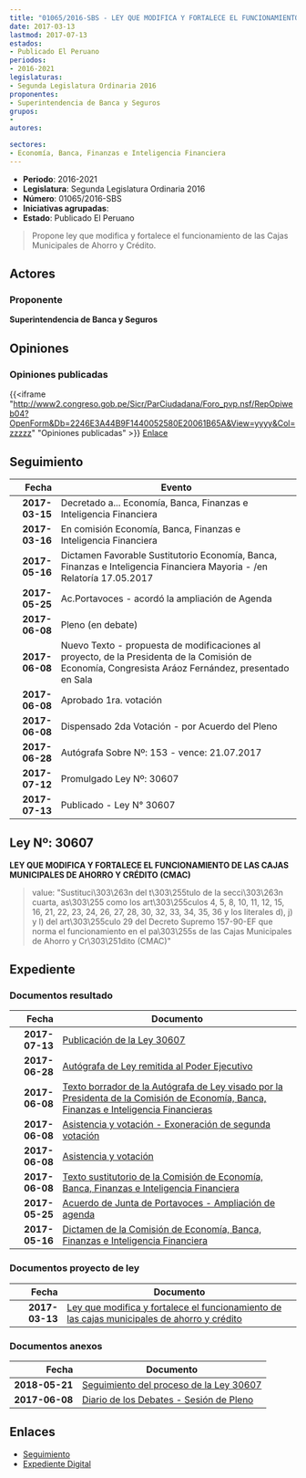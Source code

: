 ```yaml
---
title: "01065/2016-SBS - LEY QUE MODIFICA Y FORTALECE EL FUNCIONAMIENTO DE LAS CAJAS MUNICIPALES DE AHORRO Y CRÉDITO"
date: 2017-03-13
lastmod: 2017-07-13
estados:
- Publicado El Peruano
periodos:
- 2016-2021
legislaturas:
- Segunda Legislatura Ordinaria 2016
proponentes:
- Superintendencia de Banca y Seguros
grupos:
- 
autores:

sectores:
- Economía, Banca, Finanzas e Inteligencia Financiera
---
```

- **Periodo**: 2016-2021
- **Legislatura**: Segunda Legislatura Ordinaria 2016
- **Número**: 01065/2016-SBS
- **Iniciativas agrupadas**: 
- **Estado**: Publicado El Peruano

> Propone ley que modifica y fortalece el funcionamiento de las Cajas Municipales de Ahorro y Crédito.


## Actores

### Proponente

**Superintendencia de Banca y Seguros**

## Opiniones

### Opiniones publicadas

{{<iframe "http://www2.congreso.gob.pe/Sicr/ParCiudadana/Foro_pvp.nsf/RepOpiweb04?OpenForm&Db=2246E3A44B9F1440052580E20061B65A&View=yyyy&Col=zzzzz" "Opiniones publicadas" >}}
[Enlace](http://www2.congreso.gob.pe/Sicr/ParCiudadana/Foro_pvp.nsf/RepOpiweb04?OpenForm&Db=2246E3A44B9F1440052580E20061B65A&View=yyyy&Col=zzzzz)


## Seguimiento

| Fecha | Evento |
|------:|--------|
| **2017-03-15** | Decretado a... Economía, Banca, Finanzas e Inteligencia Financiera |
| **2017-03-16** | En comisión Economía, Banca, Finanzas e Inteligencia Financiera |
| **2017-05-16** | Dictamen Favorable Sustitutorio Economía, Banca, Finanzas e Inteligencia Financiera Mayoria - /en Relatoría 17.05.2017 |
| **2017-05-25** | Ac.Portavoces - acordó la ampliación de Agenda |
| **2017-06-08** | Pleno (en debate) |
| **2017-06-08** | Nuevo Texto - propuesta de modificaciones al proyecto, de la Presidenta de la Comisión de Economía, Congresista Aráoz Fernández, presentado en Sala |
| **2017-06-08** | Aprobado 1ra. votación |
| **2017-06-08** | Dispensado 2da Votación - por Acuerdo del Pleno |
| **2017-06-28** | Autógrafa Sobre Nº: 153 - vence: 21.07.2017 |
| **2017-07-12** | Promulgado Ley Nº: 30607 |
| **2017-07-13** | Publicado - Ley N° 30607 |

## Ley Nº: 30607

**LEY QUE MODIFICA Y FORTALECE EL FUNCIONAMIENTO DE LAS CAJAS MUNICIPALES DE AHORRO Y CRÉDITO (CMAC)**

> value: "Sustituci\303\263n del t\303\255tulo de la secci\303\263n cuarta, as\303\255 como los art\303\255culos 4, 5, 8, 10, 11, 12, 15, 16, 21, 22, 23, 24, 26, 27, 28, 30, 32, 33, 34, 35, 36 y los literales d), j) y l) del art\303\255culo 29 del Decreto Supremo 157-90-EF que norma el funcionamiento en el pa\303\255s de las Cajas Municipales de Ahorro y Cr\303\251dito (CMAC)"


## Expediente

### Documentos resultado

| Fecha | Documento |
|------:|-----------|
| **2017-07-13** | [Publicación de la Ley 30607](http://www.leyes.congreso.gob.pe/Documentos/2016_2021/ADLP/Normas_Legales/30607-LEY.pdf) |
| **2017-06-28** | [Autógrafa de Ley remitida al Poder Ejecutivo](http://www.leyes.congreso.gob.pe/Documentos/2016_2021/ADLP/Texto_Aprobado/AU0106520170628.pdf) |
| **2017-06-08** | [Texto borrador de la Autógrafa de Ley visado por la Presidenta de la Comisión de Economía, Banca, Finanzas e Inteligencia Financieras](http://www.leyes.congreso.gob.pe/Documentos/2016_2021/Texto_Borrador_de_Autografa/BAU0106520170608.pdf) |
| **2017-06-08** | [Asistencia y votación - Exoneración de segunda votación](http://www.leyes.congreso.gob.pe/Documentos/2016_2021/Asistencia_y_Votacion/Proyectos_de_Ley/Exoneracion_de_Segunda_Votacion/ESV0106520180608.pdf) |
| **2017-06-08** | [Asistencia y votación](http://www.leyes.congreso.gob.pe/Documentos/2016_2021/Asistencia_y_Votacion/Proyectos_de_Ley/AV0106520170608.pdf) |
| **2017-06-08** | [Texto sustitutorio de la Comisión de Economía, Banca, Finanzas e Inteligencia Financiera](http://www.leyes.congreso.gob.pe/Documentos/2016_2021/Texto_Sustitutorio/Proyectos_de_Ley/TS0106520170608.pdf) |
| **2017-05-25** | [Acuerdo de Junta de Portavoces - Ampliación de agenda](http://www.leyes.congreso.gob.pe/Documentos/2016_2021/Acuerdos/Junta_Portavoces/AJP0106520170525..pdf) |
| **2017-05-16** | [Dictamen de la Comisión de Economía, Banca, Finanzas e Inteligencia Financiera](http://www.leyes.congreso.gob.pe/Documentos/2016_2021/Dictamenes/Proyectos_de_Ley/01065DC09MAY20170516..pdf) |

### Documentos proyecto de ley

| Fecha | Documento |
|------:|-----------|
| **2017-03-13** | [Ley que modifica y fortalece el funcionamiento de las cajas municipales de ahorro y crédito](http://www.leyes.congreso.gob.pe/Documentos/2016_2021/Proyectos_de_Ley_y_de_Resoluciones_Legislativas/PL0106520170313..pdf) |

### Documentos anexos

| Fecha | Documento |
|------:|-----------|
| **2018-05-21** | [Seguimiento del proceso de la Ley 30607](http://www.leyes.congreso.gob.pe/Documentos/2016_2021/Seguimiento_de_Proyectos_de_Ley/01065PL20180521.pdf) |
| **2017-06-08** | [Diario de los Debates - Sesión de Pleno](http://www.leyes.congreso.gob.pe/Documentos/2016_2021/ADLP/Diario_Debates/30607_DD.pdf) |

## Enlaces

- [Seguimiento](http://www2.congreso.gob.pe/Sicr/TraDocEstProc/CLProLey2016.nsf/f7fff46988ca05b1052578e100829cc7/50f63dbd143f9cf2052580e20063a418?OpenDocument)
- [Expediente Digital](http://www2.congreso.gob.pe/Sicr/TraDocEstProc/Expvirt_2011.nsf/visbusqptramdoc1621/01065?opendocument)

